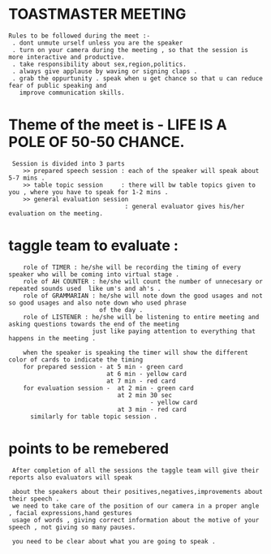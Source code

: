 # TOASTMASTER MEETING 
    Rules to be followed during the meet :-
     . dont unmute urself unless you are the speaker 
     . turn on your camera during the meeting , so that the session is more interactive and productive. 
     . take responsibility about sex,region,politics.
     . always give applause by waving or signing claps .
     . grab the oppurtunity . speak when u get chance so that u can reduce fear of public speaking and 
       improve communication skills.
# Theme of the meet is - LIFE IS A POLE OF 50-50 CHANCE.
     Session is divided into 3 parts 
        >> prepared speech session : each of the speaker will speak about 5-7 mins .
        >> table topic session     : there will bw table topics given to you , where you have to speak for 1-2 mins .
        >> general evaluation session
                                    : general evaluator gives his/her evaluation on the meeting.
# taggle team to evaluate :
        role of TIMER : he/she will be recording the timing of every speaker who will be coming into virtual stage .
        role of AH COUNTER : he/she will count the number of unnecesary or repeated sounds used  like um's and ah's .
        role of GRAMMARIAN : he/she will note down the good usages and not so good usages and also note down who used phrase 
                             of the day .
        role of LISTENER : he/she will be listening to entire meeting and asking questions towards the end of the meeting 
                           just like paying attention to everything that happens in the meeting .
                           
        when the speaker is speaking the timer will show the different color of cards to indicate the timing 
        for prepared session - at 5 min - green card
                               at 6 min - yellow card 
                               at 7 min - red card
        for evaluation session -  at 2 min - green card
                                  at 2 min 30 sec 
                                           - yellow card
                                  at 3 min - red card
          similarly for table topic session .
# points to be remebered
     
     After completion of all the sessions the taggle team will give their reports also evaluators will speak
     
     about the speakers about their positives,negatives,improvements about their speech .
     we need to take care of the position of our camera in a proper angle , facial expressions,hand gestures
     usage of words , giving correct information about the motive of your speech , not giving so many pauses.
      
     you need to be clear about what you are going to speak .

 
           
